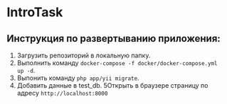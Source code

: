 # IntroTask

## Инструкция по развертыванию приложения:

1) Загрузить репозиторий в локальную папку.
2) Выполнить команду <code>docker-compose -f docker/docker-compose.yml up -d</code>.
3) Выпонить команду <code>php app/yii migrate</code>.
4) Добавить данные в test_db.
5Открыть в браузере страницу по адресу <code>http://localhost:8000</code>